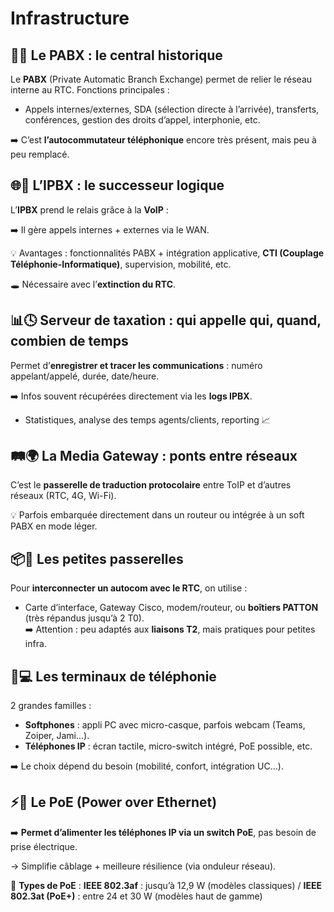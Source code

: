 # Infrastructure

## **🧭🔌 Le PABX : le central historique**

Le **PABX** (Private Automatic Branch Exchange) permet de relier le réseau interne au RTC. Fonctions principales :

- Appels internes/externes, SDA (sélection directe à l’arrivée), transferts, conférences, gestion des droits d’appel, interphonie, etc.

➡️ C’est **l’autocommutateur téléphonique** encore très présent, mais peu à peu remplacé.



## **🌐📲 L’IPBX : le successeur logique**

L’**IPBX** prend le relais grâce à la **VoIP** :

➡️ Il gère appels internes + externes via le WAN.

💡 Avantages : fonctionnalités PABX + intégration applicative, **CTI (Couplage Téléphonie-Informatique)**, supervision, mobilité, etc.

🕳️ Nécessaire avec l’**extinction du RTC**.



## **📊🕓 Serveur de taxation : qui appelle qui, quand, combien de temps**

Permet d’**enregistrer et tracer les communications** : numéro appelant/appelé, durée, date/heure.

➡️ Infos souvent récupérées directement via les **logs IPBX**.

- Statistiques, analyse des temps agents/clients, reporting 📈



## **🛤️🌍 La Media Gateway : ponts entre réseaux**

C’est le **passerelle de traduction protocolaire** entre ToIP et d’autres réseaux (RTC, 4G, Wi-Fi).

💡 Parfois embarquée directement dans un routeur ou intégrée à un soft PABX en mode léger.



## **📦🪪 Les petites passerelles**

Pour **interconnecter un autocom avec le RTC**, on utilise :

- Carte d’interface, Gateway Cisco, modem/routeur, ou **boîtiers PATTON** (très répandus jusqu’à 2 T0).  
  ➡️ Attention : peu adaptés aux **liaisons T2**, mais pratiques pour petites infra.



## **📱💻 Les terminaux de téléphonie**

2 grandes familles :

- **Softphones** : appli PC avec micro-casque, parfois webcam (Teams, Zoiper, Jami…).
- **Téléphones IP** : écran tactile, micro-switch intégré, PoE possible, etc.

➡️ Le choix dépend du besoin (mobilité, confort, intégration UC…).



## **⚡🔌 Le PoE (Power over Ethernet)**

➡️ **Permet d’alimenter les téléphones IP via un switch PoE**, pas besoin de prise électrique.

→ Simplifie câblage + meilleure résilience (via onduleur réseau).

📏 **Types de PoE** : **IEEE 802.3af** : jusqu’à 12,9 W (modèles classiques) / **IEEE 802.3at (PoE+)** : entre 24 et 30 W (modèles haut de gamme)

